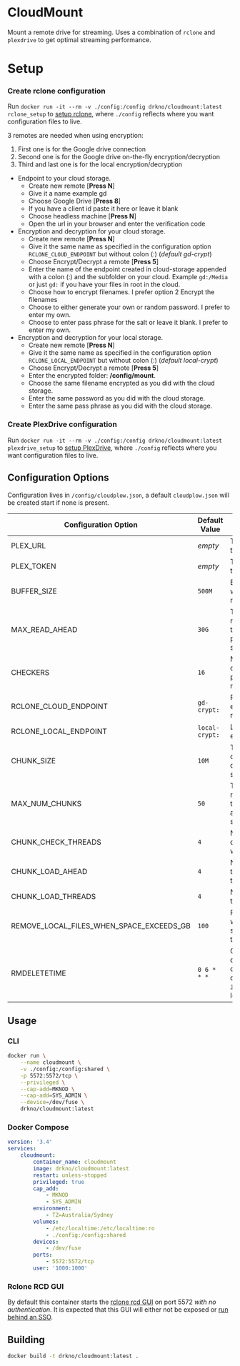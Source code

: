 # CloudMount

Mount a remote drive for streaming. Uses a combination of `rclone` and `plexdrive` to get optimal streaming performance.

# Setup

### Create rclone configuration

Run `docker run -it --rm -v ./config:/config drkno/cloudmount:latest rclone_setup` to [setup rclone](https://rclone.org/docs/), where `./config` reflects where you want configuration files to live.

3 remotes are needed when using encryption:
1. First one is for the Google drive connection
2. Second one is for the Google drive on-the-fly encryption/decryption
3. Third and last one is for the local encryption/decryption

 - Endpoint to your cloud storage.
    - Create new remote [**Press N**]
    - Give it a name example gd
    - Choose Google Drive [**Press 8**]
    - If you have a client id paste it here or leave it blank
    - Choose headless machine [**Press N**]
    - Open the url in your browser and enter the verification code
 - Encryption and decryption for your cloud storage.
    - Create new remote [**Press N**]
    - Give it the same name as specified in the configuration option `RCLONE_CLOUD_ENDPOINT` but without colon (:) (*default gd-crypt*)
    - Choose Encrypt/Decrypt a remote [**Press 5**]
    - Enter the name of the endpoint created in cloud-storage appended with a colon (:) and the subfolder on your cloud. Example `gd:/Media` or just `gd:` if you have your files in root in the cloud.
    - Choose how to encrypt filenames. I prefer option 2 Encrypt the filenames
    - Choose to either generate your own or random password. I prefer to enter my own.
    - Choose to enter pass phrase for the salt or leave it blank. I prefer to enter my own.
 - Encryption and decryption for your local storage.
    - Create new remote [**Press N**]
    - Give it the same name as specified in the configuration option `RCLONE_LOCAL_ENDPOINT` but without colon (:) (*default local-crypt*)
    - Choose Encrypt/Decrypt a remote [**Press 5**]
    - Enter the encrypted folder: **/config/mount**.
    - Choose the same filename encrypted as you did with the cloud storage.
    - Enter the same password as you did with the cloud storage.
    - Enter the same pass phrase as you did with the cloud storage.

### Create PlexDrive configuration

Run `docker run -it --rm -v ./config:/config drkno/cloudmount:latest plexdrive_setup` to [setup PlexDrive](https://github.com/plexdrive/plexdrive), where `./config` reflects where you want configuration files to live.

## Configuration Options

Configuration lives in `/config/cloudplow.json`, a default `cloudplow.json` will be created start if none is present.


| Configuration Option                     | Default Value  | Description                    |
|------------------------------------------|----------------|--------------------------------|
| PLEX_URL                                 | _empty_        | The PMS to empty the trash of. |
| PLEX_TOKEN                               | _empty_        | The user token for the PMS.    |
| BUFFER_SIZE                              | `500M`         | Buffer size to use when uploading / moving files |
| MAX_READ_AHEAD                           | `30G`          | The maximum number of bytes that can be prefetched for sequential reads. |
| CHECKERS                                 | `16`           | Number of checkers to run in parallel when moving/uploading. |
| RCLONE_CLOUD_ENDPOINT                    | `gd-crypt:`    | Raw cloud endpoint for the remote drive. |
| RCLONE_LOCAL_ENDPOINT                    | `local-crypt:` | Local decryption endpoint. |
| CHUNK_SIZE                               | `10M`          | The size of each chunk that is downloaded while streaming. |
| MAX_NUM_CHUNKS                           | `50`           | The maximum number of chunks to be in memory at one time while streaming. |
| CHUNK_CHECK_THREADS                      | `4`            | Number of parallel checks to perform while streaming. |
| CHUNK_LOAD_AHEAD                         | `4`            | Number of chunks to load ahead of time. |
| CHUNK_LOAD_THREADS                       | `4`            | Number of chunks to load in parallel. |
| REMOVE_LOCAL_FILES_WHEN_SPACE_EXCEEDS_GB | `100`          | Remove local files when local storage exceeds this value in GB. |
| RMDELETETIME                             | `0 6 * * *`    | Cron expression defining when to delete local copies of files. `0 0 31 2 0` disables local deletions. |

## Usage

### CLI

```bash
docker run \
    --name cloudmount \
    -v ./config:/config:shared \
    -p 5572:5572/tcp \
    --privileged \
    --cap-add=MKNOD \
    --cap-add=SYS_ADMIN \
    --device=/dev/fuse \
    drkno/cloudmount:latest
```

### Docker Compose

```yaml
version: '3.4'
services:
    cloudmount:
        container_name: cloudmount
        image: drkno/cloudmount:latest
        restart: unless-stopped
        privileged: true
        cap_add:
            - MKNOD
            - SYS_ADMIN
        environment:
            - TZ=Australia/Sydney
        volumes:
            - /etc/localtime:/etc/localtime:ro
            - ./config:/config:shared
        devices:
            - /dev/fuse
        ports:
            - 5572:5572/tcp
        user: '1000:1000'
```

### Rclone RCD GUI

By default this container starts the [rclone rcd GUI](https://rclone.org/gui/) on port 5572 *with no authentication*. It is expected that this GUI will either not be exposed or [run behind an SSO](https://github.com/drkno/PlexSSOv2).

## Building

```bash
docker build -t drkno/cloudmount:latest .
```
